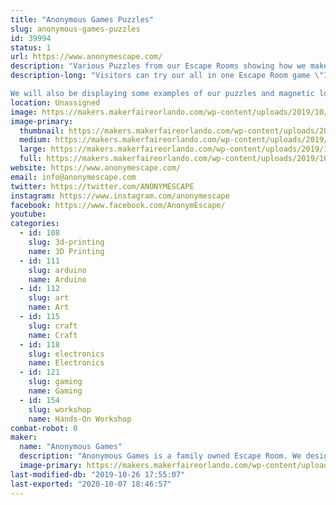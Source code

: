```yaml
---
title: "Anonymous Games Puzzles"
slug: anonymous-games-puzzles
id: 39994
status: 1
url: https://www.anonymescape.com/
description: "Various Puzzles from our Escape Rooms showing how we make our Escape Rooms"
description-long: "Visitors can try our all in one Escape Room game \"Internal Threat\". It's a portable puzzle box that takes about 15-20 minutes to play. You have to decipher codes and use your brains to find the double agent. 

We will also be displaying some examples of our puzzles and magnetic locks to explain how our Escape Rooms function."
location: Unassigned
image: https://makers.makerfaireorlando.com/wp-content/uploads/2019/10/DSC_0814-768x1024.jpg
image-primary:
  thumbnail: https://makers.makerfaireorlando.com/wp-content/uploads/2019/10/DSC_0814-150x150.jpg
  medium: https://makers.makerfaireorlando.com/wp-content/uploads/2019/10/DSC_0814-225x300.jpg
  large: https://makers.makerfaireorlando.com/wp-content/uploads/2019/10/DSC_0814-768x1024.jpg
  full: https://makers.makerfaireorlando.com/wp-content/uploads/2019/10/DSC_0814.jpg
website: https://www.anonymescape.com/
email: info@anonymescape.com
twitter: https://twitter.com/ANONYMESCAPE
instagram: https://www.instagram.com/anonymescape
facebook: https://www.facebook.com/AnonymEscape/
youtube: 
categories:
  - id: 108
    slug: 3d-printing
    name: 3D Printing
  - id: 111
    slug: arduino
    name: Arduino
  - id: 112
    slug: art
    name: Art
  - id: 115
    slug: craft
    name: Craft
  - id: 118
    slug: electronics
    name: Electronics
  - id: 121
    slug: gaming
    name: Gaming
  - id: 154
    slug: workshop
    name: Hands-On Workshop
combat-robot: 0
maker:
  name: "Anonymous Games"
  description: "Anonymous Games is a family owned Escape Room. We design and build all of our puzzles in house using Maker friendly tools, such as raspberry pi, Arduino, 3D printers."
  image-primary: https://makers.makerfaireorlando.com/wp-content/uploads/2019/10/PATCH-LOGO-BLACK-1024x1024.jpg
last-modified-db: "2019-10-26 17:55:07"
last-exported: "2020-10-07 18:46:57"
---
```


